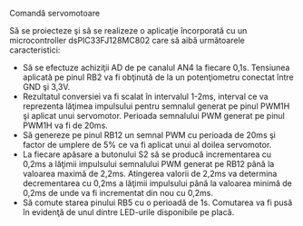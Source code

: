 Comandă servomotoare

Să se proiecteze şi să se realizeze o aplicaţie încorporată cu un microcontroller dsPIC33FJ128MC802 care să aibă următoarele caracteristici:
  - Să se efectuze achiziţii AD de pe canalul AN4 la fiecare 0,1s. Tensiunea aplicată pe pinul RB2 va fi obţinută de la un potenţiometru conectat între GND şi 3,3V.
  - Rezultatul conversiei va fi scalat în intervalul 1-2ms, interval ce va reprezenta lăţimea impulsului pentru semnalul generat pe pinul PWM1H şi aplicat unui servomotor. Perioada semnalului PWM generat pe pinul PWM1H va fi de 20ms.
  - Să genereze pe pinul RB12 un semnal PWM cu perioada de 20ms şi factor de umplere de 5% ce va fi aplicat unui al doilea servomotor.
  - La fiecare apăsare a butonului S2 să se producă incrementarea cu 0,2ms a lăţimii impulsului semnalului PWM generat pe RB12 până la valoarea maximă de 2,2ms. Atingerea valorii de 2,2ms va determina decrementarea cu 0,2ms a lăţimii impulsului până la valoarea minimă de 0,2ms de unde va fi incrementat din nou cu 0,2ms.
  - Să comute starea pinului RB5 cu o perioadă de 1s. Comutarea va fi pusă în evidenţă de unul dintre LED-urile disponibile pe placă. 
